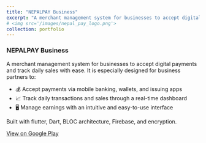 ```yaml
---
title: "NEPALPAY Business"
excerpt: "A merchant management system for businesses to accept digital payments and track daily sales with ease.<br/>"
# <img src='/images/nepal_pay_logo.png'>
collection: portfolio
---
```


### NEPALPAY Business

A merchant management system for businesses to accept digital payments and track daily sales with ease. It is especially designed for business partners to:

- 💰 Accept payments via mobile banking, wallets, and issuing apps  
- 📈 Track daily transactions and sales through a real-time dashboard  
- 🖥️ Manage earnings with an intuitive and easy-to-use interface

Built with flutter, Dart, BLOC architecture, Firebase, and encryption.

[View on Google Play](https://play.google.com/store/apps/details?id=com.nchl.creditor.nchl_nps_creditor_app&hl=en)
